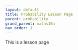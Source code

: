 ```yaml
---
layout: default
title: Probability Lesson Page
parent: probability
grand_parent: maths10a
nav_order: 1
---
```

This is a lesson page
